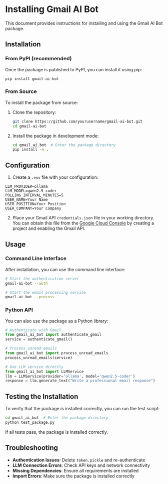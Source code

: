 # Installing Gmail AI Bot

This document provides instructions for installing and using the Gmail AI Bot package.

## Installation

### From PyPI (recommended)

Once the package is published to PyPI, you can install it using pip:

```bash
pip install gmail-ai-bot
```

### From Source

To install the package from source:

1. Clone the repository:
   ```bash
   git clone https://github.com/yourusername/gmail-ai-bot.git
   cd gmail-ai-bot
   ```

2. Install the package in development mode:
   ```bash
   cd gmail_ai_bot  # Enter the package directory
   pip install -e .
   ```

## Configuration

1. Create a `.env` file with your configuration:

```
LLM_PROVIDER=ollama
LLM_MODEL=qwen2.5-coder
POLLING_INTERVAL_MINUTES=5
USER_NAME=Your Name
USER_POSITION=Your Position
USER_COMPANY=Your Company
```

2. Place your Gmail API `credentials.json` file in your working directory. You can obtain this file from the [Google Cloud Console](https://console.cloud.google.com/) by creating a project and enabling the Gmail API.

## Usage

### Command Line Interface

After installation, you can use the command line interface:

```bash
# Start the authentication server
gmail-ai-bot --auth

# Start the email processing service
gmail-ai-bot --process
```

### Python API

You can also use the package as a Python library:

```python
# Authenticate with Gmail
from gmail_ai_bot import authenticate_gmail
service = authenticate_gmail()

# Process unread emails
from gmail_ai_bot import process_unread_emails
process_unread_emails(service)

# Use LLM service directly
from gmail_ai_bot import LLMService
llm = LLMService(provider='ollama', model='qwen2.5-coder')
response = llm.generate_text("Write a professional email response")
```

## Testing the Installation

To verify that the package is installed correctly, you can run the test script:

```bash
cd gmail_ai_bot  # Enter the package directory
python test_package.py
```

If all tests pass, the package is installed correctly.

## Troubleshooting

- **Authentication Issues**: Delete `token.pickle` and re-authenticate
- **LLM Connection Errors**: Check API keys and network connectivity
- **Missing Dependencies**: Ensure all requirements are installed
- **Import Errors**: Make sure the package is installed correctly